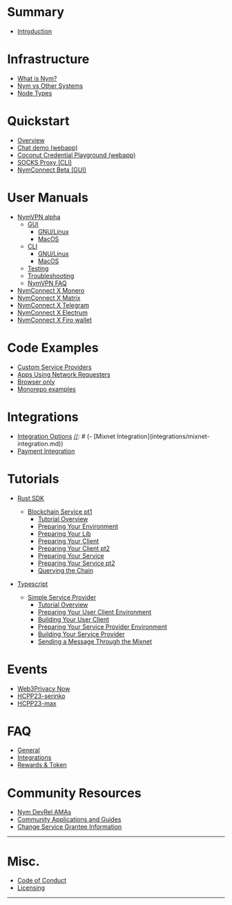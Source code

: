 # Summary

- [Introduction](introduction.md)

# Infrastructure

- [What is Nym?](infrastructure/nym.md)
- [Nym vs Other Systems](infrastructure/nym-vs-others.md)
- [Node Types](infrastructure/node-types.md)

# Quickstart

- [Overview](quickstart/overview.md)
- [Chat demo (webapp)](quickstart/chat-demo.md)
- [Coconut Credential Playground (webapp)](quickstart/cred-playground.md)
- [SOCKS Proxy (CLI)](quickstart/socks-proxy.md)
- [NymConnect Beta (GUI)](quickstart/nymconnect-gui.md)

# User Manuals

- [NymVPN alpha](nymvpn/intro.md)
    - [GUI](nymvpn/gui.md)
        - [GNU/Linux](nymvpn/gui-linux.md)
        - [MacOS](nymvpn/gui-mac.md)
    - [CLI](nymvpn/cli.md)
        - [GNU/Linux](nymvpn/cli-linux.md)
        - [MacOS](nymvpn/cli-mac.md)
    - [Testing](nymvpn/testing.md)
    - [Troubleshooting](nymvpn/troubleshooting.md)
    - [NymVPN FAQ](nymvpn/faq.md)
- [NymConnect X Monero](tutorials/monero.md)
- [NymConnect X Matrix](tutorials/matrix.md)
- [NymConnect X Telegram](tutorials/telegram.md)
- [NymConnect X Electrum](tutorials/electrum.md)
- [NymConnect X Firo wallet](tutorials/firo.md)

# Code Examples

- [Custom Service Providers](examples/custom-services.md)
- [Apps Using Network Requesters](examples/using-nrs.md)
- [Browser only](examples/browser-only.md)
- [Monorepo examples](examples/monorepo-examples.md)

# Integrations

- [Integration Options](integrations/integration-options.md)
[//]: # (- [Mixnet Integration]&#40;integrations/mixnet-integration.md&#41;)
- [Payment Integration](integrations/payment-integration.md)

# Tutorials

- [Rust SDK](tutorials/rust-sdk.md)
	- [Blockchain Service pt1](tutorials/cosmos-service/intro.md)
		- [Tutorial Overview](tutorials/cosmos-service/overview.md)
		- [Preparing Your Environment](tutorials/cosmos-service/preparing-env.md)
		- [Preparing Your Lib](tutorials/cosmos-service/lib.md)
		- [Preparing Your Client](tutorials/cosmos-service/client.md)
		- [Preparing Your Client pt2](tutorials/cosmos-service/client-src.md)
		- [Preparing Your Service](tutorials/cosmos-service/service.md)
		- [Preparing Your Service pt2](tutorials/cosmos-service/service-src.md)
		- [Querying the Chain](tutorials/cosmos-service/querying.md)

- [Typescript](tutorials/typescript.md)
    - [Simple Service Provider](tutorials/simple-service-provider/simple-service-provider.md)
      	- [Tutorial Overview](tutorials/simple-service-provider/overview.md)
      	- [Preparing Your User Client Environment](tutorials/simple-service-provider/preparating-env.md)
      	- [Building Your User Client](tutorials/simple-service-provider/user-client.md)
      	- [Preparing Your Service Provider Environment](tutorials/simple-service-provider/preparating-env2.md)
      	- [Building Your Service Provider](tutorials/simple-service-provider/service-provider.md)
      	- [Sending a Message Through the Mixnet](tutorials/simple-service-provider/sending-message.md)

[//]: # (TODO make generic )
[//]: # (# Shipyard Builders Hackathon 2023 )
[//]: # (- [General Info & Resources]&#40;shipyard/general.md&#41;)
[//]: # (- [Hackathon Challenges]&#40;shipyard/challenges-overview.md&#41;)
[//]: # (- [A Note on Infrastructure]&#40;shipyard/infra.md&#41;)
[//]: # (- [Submission Guidelines]&#40;shipyard/guidelines.md&#41;)

# Events

- [Web3Privacy Now](./events/web3-privacy.md)
- [HCPP23-serinko](./events/hcpp23-serinko.md)
- [HCPP23-max](./events/hcpp23-max.md)

# FAQ
- [General](faq/general-faq.md)
- [Integrations](faq/integrations-faq.md)
- [Rewards & Token](faq/rewards-faq.md)

# Community Resources

- [Nym DevRel AMAs](community-resources/ama.md)
- [Community Applications and Guides](community-resources/community-applications-and-guides.md)
- [Change Service Grantee Information](info-request.md)

---
# Misc.
- [Code of Conduct](coc.md)
- [Licensing](licensing.md)
---
